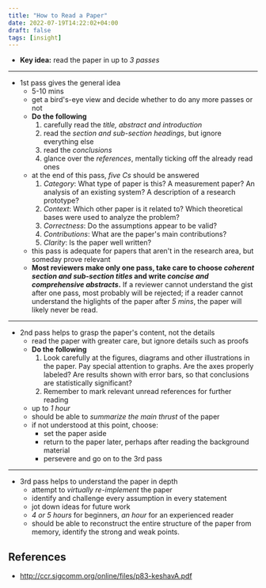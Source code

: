 ```yaml
---
title: "How to Read a Paper"
date: 2022-07-19T14:22:02+04:00
draft: false
tags: [insight]
---
```

- **Key idea:** read the paper in up to *3 passes*
---  
  - 1st pass gives the general idea
    - 5-10 mins
    - get a bird's-eye view and decide whether to do any more passes or not
    - **Do the following**
      1. carefully read the *title, abstract and introduction*
      2. read the *section and sub-section headings*, but ignore everything else
      3. read the *conclusions*
      4. glance over the *references*, mentally ticking off the already read ones
    - at the end of this pass, *five Cs* should be answered
      1. *Category*: What type of paper is this? A measurement paper? An analysis of an existing system? A description of a research prototype?
      2. *Context*: Which other paper is it related to? Which theoretical bases were used to analyze the problem?
      3. *Correctness*: Do the assumptions appear to be valid?
      4. *Contributions*: What are the paper's main contributions?
      5. *Clarity*: Is the paper well written?
    - this pass is adequate for papers that aren't in the research area, but someday prove relevant
    - **Most reviewers make only one pass, take care to choose *coherent section and sub-section titles* and write *concise and comprehensive abstracts*.** If a reviewer cannot understand the gist after one pass, most probably will be rejected; if a reader cannot understand the higlights of the paper after *5 mins*, the paper will likely never be read. 
---   
  - 2nd pass helps to grasp the paper's content, not the details
    - read the paper with greater care, but ignore details such as proofs
    - **Do the following**
      1. Look carefully at the figures, diagrams and other illustrations in the paper. Pay special attention to graphs. Are the axes properly labeled? Are results shown with error bars, so that conclusions are statistically significant?
      2. Remember to mark relevant unread references for further reading
    - up to *1 hour*
    - should be able to *summarize the main thrust* of the paper
    - if not understood at this point, choose:
      - set the paper aside
      - return to the paper later, perhaps after reading the background material
      - persevere and go on to the 3rd pass
---
  - 3rd pass helps to understand the paper in depth
    - attempt to *virtually re-implement* the paper
    - identify and challenge every assumption in every statement
    - jot down ideas for future work
    - *4 or 5 hours* for beginners, *an hour* for an experienced reader
    - should be able to reconstruct the entire structure of the paper from memory, identify the strong and weak points.


## References
- http://ccr.sigcomm.org/online/files/p83-keshavA.pdf